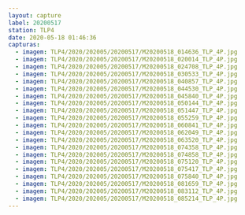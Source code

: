 ```yaml
---
layout: capture
label: 20200517
station: TLP4
date: 2020-05-18 01:46:36
capturas:
  - imagem: TLP4/2020/202005/20200517/M20200518_014636_TLP_4P.jpg
  - imagem: TLP4/2020/202005/20200517/M20200518_020014_TLP_4P.jpg
  - imagem: TLP4/2020/202005/20200517/M20200518_024708_TLP_4P.jpg
  - imagem: TLP4/2020/202005/20200517/M20200518_030533_TLP_4P.jpg
  - imagem: TLP4/2020/202005/20200517/M20200518_040857_TLP_4P.jpg
  - imagem: TLP4/2020/202005/20200517/M20200518_044530_TLP_4P.jpg
  - imagem: TLP4/2020/202005/20200517/M20200518_045840_TLP_4P.jpg
  - imagem: TLP4/2020/202005/20200517/M20200518_050144_TLP_4P.jpg
  - imagem: TLP4/2020/202005/20200517/M20200518_051447_TLP_4P.jpg
  - imagem: TLP4/2020/202005/20200517/M20200518_055259_TLP_4P.jpg
  - imagem: TLP4/2020/202005/20200517/M20200518_060841_TLP_4P.jpg
  - imagem: TLP4/2020/202005/20200517/M20200518_062049_TLP_4P.jpg
  - imagem: TLP4/2020/202005/20200517/M20200518_063520_TLP_4P.jpg
  - imagem: TLP4/2020/202005/20200517/M20200518_074358_TLP_4P.jpg
  - imagem: TLP4/2020/202005/20200517/M20200518_074858_TLP_4P.jpg
  - imagem: TLP4/2020/202005/20200517/M20200518_075120_TLP_4P.jpg
  - imagem: TLP4/2020/202005/20200517/M20200518_075417_TLP_4P.jpg
  - imagem: TLP4/2020/202005/20200517/M20200518_075840_TLP_4P.jpg
  - imagem: TLP4/2020/202005/20200517/M20200518_081659_TLP_4P.jpg
  - imagem: TLP4/2020/202005/20200517/M20200518_083112_TLP_4P.jpg
  - imagem: TLP4/2020/202005/20200517/M20200518_085214_TLP_4P.jpg
---
```

